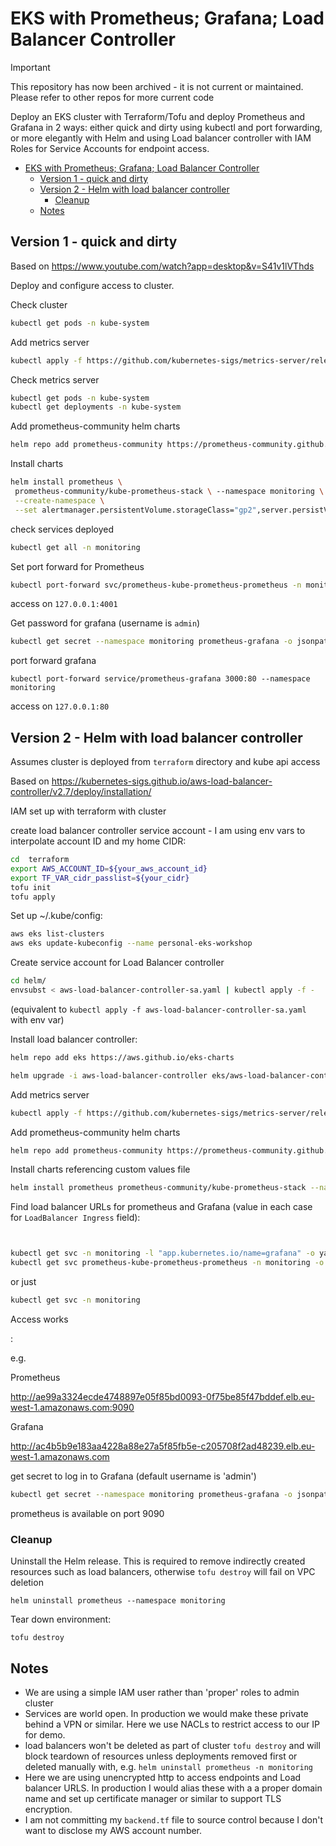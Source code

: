 # EKS with Prometheus; Grafana; Load Balancer Controller

> [!IMPORTANT]  
> This repository has now been archived - it is not current or maintained. Please refer to other repos for more current code

Deploy an EKS cluster with Terraform/Tofu and deploy Prometheus and Grafana in 2 ways: either quick and dirty using kubectl and port forwarding, or more elegantly with Helm and using Load balancer controller with IAM Roles for Service Accounts for endpoint access.

- [EKS with Prometheus; Grafana; Load Balancer Controller](#eks-with-prometheus-grafana-load-balancer-controller)
  - [Version 1 - quick and dirty](#version-1---quick-and-dirty)
  - [Version 2 - Helm with load balancer controller](#version-2---helm-with-load-balancer-controller)
    - [Cleanup](#cleanup)
  - [Notes](#notes)

## Version 1 - quick and dirty

Based on https://www.youtube.com/watch?app=desktop&v=S41v1lVThds

Deploy and configure access to cluster.

Check cluster
```bash
kubectl get pods -n kube-system 
```
Add metrics server
```bash
kubectl apply -f https://github.com/kubernetes-sigs/metrics-server/releases/latest/download/components.yaml
```
Check metrics server
```bash
kubectl get pods -n kube-system 
kubectl get deployments -n kube-system 
```
Add prometheus-community helm charts
```bash
helm repo add prometheus-community https://prometheus-community.github.io/helm-charts
```
Install charts 
```bash
helm install prometheus \
 prometheus-community/kube-prometheus-stack \ --namespace monitoring \
 --create-namespace \
 --set alertmanager.persistentVolume.storageClass="gp2",server.persistVolume.storageClass="gp2"
```
check services deployed
```bash
kubectl get all -n monitoring 
```
Set port forward for Prometheus
```bash
kubectl port-forward svc/prometheus-kube-prometheus-prometheus -n monitoring 4001:9090
```
access on `127.0.0.1:4001`

Get password for grafana (username is `admin`)
```bash
kubectl get secret --namespace monitoring prometheus-grafana -o jsonpath="{.data.admin-password}" | base64 --decode; echo
```
port forward grafana 
```
kubectl port-forward service/prometheus-grafana 3000:80 --namespace monitoring
```
access on `127.0.0.1:80`

## Version 2 - Helm with load balancer controller

Assumes cluster is deployed from `terraform` directory and kube api access

Based on 
https://kubernetes-sigs.github.io/aws-load-balancer-controller/v2.7/deploy/installation/

IAM set up with terraform with cluster

create load balancer controller service account - I am using env vars to interpolate account ID and my home CIDR:

```bash
cd  terraform
export AWS_ACCOUNT_ID=${your_aws_account_id}
export TF_VAR_cidr_passlist=${your_cidr}
tofu init
tofu apply
```

Set up ~/.kube/config:

```bash
aws eks list-clusters 
aws eks update-kubeconfig --name personal-eks-workshop
```

Create service account for Load Balancer controller

```bash
cd helm/
envsubst < aws-load-balancer-controller-sa.yaml | kubectl apply -f -
```
(equivalent to `kubectl apply -f aws-load-balancer-controller-sa.yaml` with env var)

Install load balancer controller:

```bash
helm repo add eks https://aws.github.io/eks-charts

helm upgrade -i aws-load-balancer-controller eks/aws-load-balancer-controller -n kube-system --set clusterName=personal-eks-workshop --set serviceAccount.create=false --set serviceAccount.name=aws-load-balancer-controller

```
Add metrics server
```bash
kubectl apply -f https://github.com/kubernetes-sigs/metrics-server/releases/latest/download/components.yaml
```
Add prometheus-community helm charts
```bash
helm repo add prometheus-community https://prometheus-community.github.io/helm-charts
```
Install charts referencing custom values file
```bash
helm install prometheus prometheus-community/kube-prometheus-stack --namespace monitoring --create-namespace --set alertmanager.persistentVolume.storageClass="gp2",server.persistVolume.storageClass="gp2" --values grafana-prometheus-custom-values.yaml
```

Find load balancer URLs for prometheus and Grafana (value in each case for `LoadBalancer Ingress` field):
```bash


kubectl get svc -n monitoring -l "app.kubernetes.io/name=grafana" -o yaml
kubectl get svc prometheus-kube-prometheus-prometheus -n monitoring -o yaml

```
or just
```bash
kubectl get svc -n monitoring 
```

Access works

<LoadBalancer Ingress>:<PORT>   

e.g.

Prometheus

http://ae99a3324ecde4748897e05f85bd0093-0f75be85f47bddef.elb.eu-west-1.amazonaws.com:9090

Grafana

http://ac4b5b9e183aa4228a88e27a5f85fb5e-c205708f2ad48239.elb.eu-west-1.amazonaws.com

get secret to log in to Grafana (default username is 'admin')
```bash
kubectl get secret --namespace monitoring prometheus-grafana -o jsonpath="{.data.admin-password}" | base64 --decode; echo
```
prometheus is available on port 9090

### Cleanup

Uninstall the Helm release. This is required to remove indirectly created resources such as load balancers, otherwise `tofu destroy` will fail on VPC deletion

```
helm uninstall prometheus --namespace monitoring
```

Tear down environment:

```
tofu destroy
```

## Notes

- We are using a simple IAM user rather than 'proper' roles to admin cluster 
- Services are world open. In production we would make these private behind a VPN or similar. Here we use NACLs to restrict access to our IP for demo.
- load balancers won't be deleted as part of cluster `tofu destroy` and will block teardown of resources unless deployments removed first or deleted manually with, e.g. `helm uninstall prometheus -n monitoring`
- Here we are using unencrypted http to access endpoints and Load balancer URLS. In production I would alias these with a a proper domain name and set up certificate manager or similar to support TLS encryption.
- I am not committing my `backend.tf` file to source control because I don't want to disclose my AWS account number.
